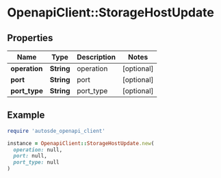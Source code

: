 # OpenapiClient::StorageHostUpdate

## Properties

| Name | Type | Description | Notes |
| ---- | ---- | ----------- | ----- |
| **operation** | **String** | operation | [optional] |
| **port** | **String** | port | [optional] |
| **port_type** | **String** | port_type | [optional] |

## Example

```ruby
require 'autosde_openapi_client'

instance = OpenapiClient::StorageHostUpdate.new(
  operation: null,
  port: null,
  port_type: null
)
```

